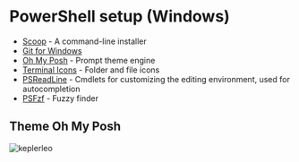 # PowerShell setup (Windows)

- [Scoop](https://scoop.sh/) - A command-line installer
- [Git for Windows](https://gitforwindows.org/)
- [Oh My Posh](https://ohmyposh.dev/) - Prompt theme engine
- [Terminal Icons](https://github.com/devblackops/Terminal-Icons) - Folder and file icons
- [PSReadLine](https://docs.microsoft.com/en-us/powershell/module/psreadline/) - Cmdlets for customizing the editing environment, used for autocompletion
- [PSFzf](https://github.com/kelleyma49/PSFzf) - Fuzzy finder

## Theme Oh My Posh ##
![keplerleo](https://user-images.githubusercontent.com/39733399/187053959-4af2e452-a712-4695-880c-b21a9153b672.png)
